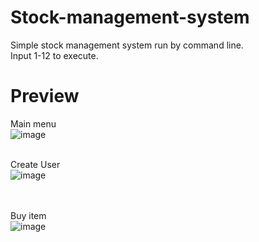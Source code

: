 # Stock-management-system
Simple stock management system run by command line.<br>
Input 1-12 to execute.

# Preview
Main menu<br>
![image](https://user-images.githubusercontent.com/69473375/140625545-b0f53a14-b78f-441c-8e94-6e9eeee60cca.png)
<br><br>

Create User<br>
![image](https://user-images.githubusercontent.com/69473375/140625587-820d21c3-2741-473b-a894-7e8639a1d1a2.png)

<br><br>
Buy item<br>
![image](https://user-images.githubusercontent.com/69473375/140625634-14fdb987-ee17-4f0e-9006-dbb1f7ef5b98.png)


